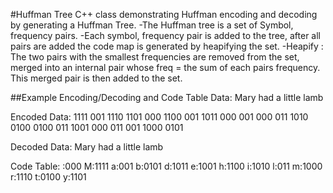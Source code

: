 #Huffman Tree 
	C++ class demonstrating Huffman encoding and decoding by generating a Huffman Tree.
	-The Huffman tree is a set of Symbol, frequency pairs. 
	-Each symbol, frequency pair is added to the tree, 
	after all pairs are added the code map is generated by heapifying the set.
	-Heapify : The two pairs with the smallest frequencies are removed from the set, merged into an
	internal pair whose freq = the sum of each pairs frequency. 
	This merged pair is then added to the set.

##Example Encoding/Decoding and Code Table
Data:
Mary had a little lamb

Encoded Data:
1111 001 1110 1101 000 1100 001 1011 000 001 000 011 1010 0100 0100 011 1001 000 011 001 1000 0101 

Decoded Data:
Mary had a little lamb

Code Table:
 :000
M:1111
a:001
b:0101
d:1011
e:1001
h:1100
i:1010
l:011
m:1000
r:1110
t:0100
y:1101


